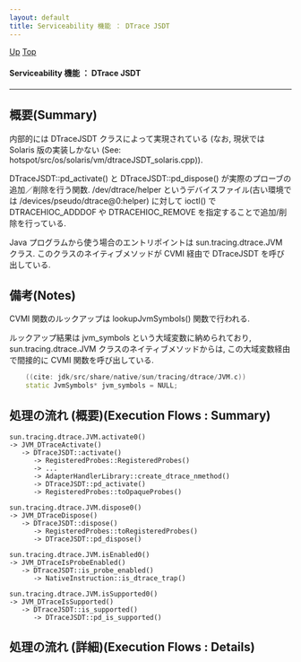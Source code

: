 ```yaml
---
layout: default
title: Serviceability 機能 ： DTrace JSDT
---
```

[Up](noOQc_VTg2.html) [Top](../index.html)

#### Serviceability 機能 ： DTrace JSDT

--- 
## 概要(Summary)
内部的には DTraceJSDT クラスによって実現されている
(なお, 現状では Solaris 版の実装しかない (See: hotspot/src/os/solaris/vm/dtraceJSDT_solaris.cpp)).

DTraceJSDT::pd_activate() と DTraceJSDT::pd_dispose() が実際のプローブの追加／削除を行う関数.
/dev/dtrace/helper というデバイスファイル(古い環境では /devices/pseudo/dtrace@0:helper) に対して
ioctl() で DTRACEHIOC_ADDDOF や DTRACEHIOC_REMOVE を指定することで追加/削除を行っている.

Java プログラムから使う場合のエントリポイントは sun.tracing.dtrace.JVM クラス.
このクラスのネイティブメソッドが CVMI 経由で DTraceJSDT を呼び出している.

## 備考(Notes)
CVMI 関数のルックアップは lookupJvmSymbols() 関数で行われる.

ルックアップ結果は jvm_symbols という大域変数に納められており, 
sun.tracing.dtrace.JVM クラスのネイティブメソッドからは, 
この大域変数経由で間接的に CVMI 関数を呼び出している.


```cpp
    ((cite: jdk/src/share/native/sun/tracing/dtrace/JVM.c))
    static JvmSymbols* jvm_symbols = NULL;
```

## 処理の流れ (概要)(Execution Flows : Summary)
```
sun.tracing.dtrace.JVM.activate0()
-> JVM_DTraceActivate()
   -> DTraceJSDT::activate()
      -> RegisteredProbes::RegisteredProbes()
      -> ...
      -> AdapterHandlerLibrary::create_dtrace_nmethod()
      -> DTraceJSDT::pd_activate()
      -> RegisteredProbes::toOpaqueProbes()
```

```
sun.tracing.dtrace.JVM.dispose0()
-> JVM_DTraceDispose()
   -> DTraceJSDT::dispose()
      -> RegisteredProbes::toRegisteredProbes()
      -> DTraceJSDT::pd_dispose()
```

```
sun.tracing.dtrace.JVM.isEnabled0()
-> JVM_DTraceIsProbeEnabled()
   -> DTraceJSDT::is_probe_enabled()
      -> NativeInstruction::is_dtrace_trap()
```

```
sun.tracing.dtrace.JVM.isSupported0()
-> JVM_DTraceIsSupported()
   -> DTraceJSDT::is_supported()
      -> DTraceJSDT::pd_is_supported()
```

## 処理の流れ (詳細)(Execution Flows : Details)







